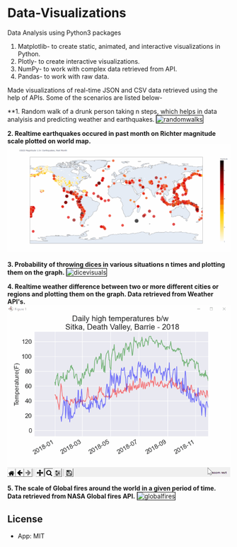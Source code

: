 # Data-Visualizations
Data Analysis using Python3 packages
1. Matplotlib- to create static, animated, and interactive visualizations in Python.
2. Plotly- to create interactive visualizations.
3. NumPy- to work with complex data retrieved from API.
4. Pandas- to work with raw data.

Made visualizations of real-time JSON and CSV data retrieved using the help of APIs. Some of the scenarios are listed below-

**1. Random walk of a drunk person taking n steps, which helps in data analyisis and predicting weather and earthquakes.
<img width="745" alt="randomwalks" src="https://user-images.githubusercontent.com/42320689/97968609-e46e6880-1d8c-11eb-880a-8280c44a1305.PNG" style="border:1px solid black;">

**2. Realtime earthquakes occured in past month on Richter magnitude scale plotted on world map.**
![](earthquakes.gif)

**3. Probability of throwing dices in various situations n times and plotting them on the graph.**
<img width="954" alt="dicevisuals" src="https://user-images.githubusercontent.com/42320689/97968651-f3551b00-1d8c-11eb-896e-2aef2e1c667b.PNG" style="border:1px solid black;">

**4. Realtime weather difference between two or more different cities or regions and plotting them on the graph. Data retrieved from Weather API's.**
![](weathervisuals.gif)

**5. The scale of Global fires around the world in a given period of time. Data retrieved from NASA Global fires API.**
<img width="959" alt="globalfires" src="https://user-images.githubusercontent.com/42320689/97968752-11bb1680-1d8d-11eb-854c-5fe043a3a4b5.PNG" style="border:1px solid black;">

## License

- App: MIT
